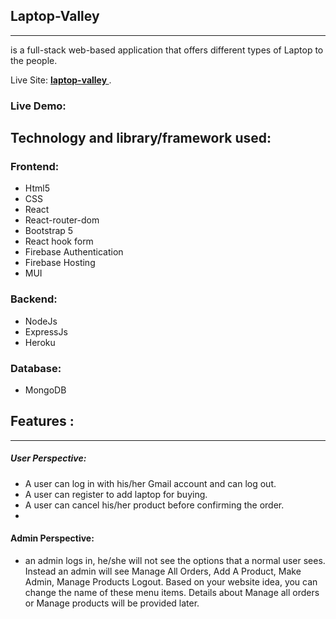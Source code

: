## Laptop-Valley

---

is a full-stack web-based application that offers different types of Laptop to the people.

Live Site: **[ laptop-valley ]()**.

### Live Demo:

## Technology and library/framework used:

### Frontend:

- Html5
- CSS
- React
- React-router-dom
- Bootstrap 5
- React hook form
- Firebase Authentication
- Firebase Hosting
- MUI

### Backend:

- NodeJs
- ExpressJs
- Heroku

### Database:

- MongoDB

## Features :

---

##### User Perspective:

- A user can log in with his/her Gmail account and can log out.
- A user can register to add laptop for buying.
- A user can cancel his/her product before confirming the order.
-

#### Admin Perspective:

- an admin logs in, he/she will not see the options that a normal user sees. Instead an admin will see Manage All Orders, Add A Product, Make Admin, Manage Products Logout. Based on your website idea, you can change the name of these menu items. Details about Manage all orders or Manage products will be provided later.
